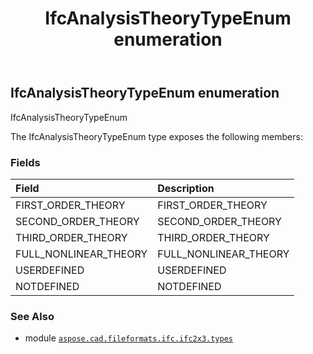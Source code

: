 ﻿---
title: IfcAnalysisTheoryTypeEnum enumeration
second_title: Aspose.CAD for Python via .NET API References
description: 
type: docs
weight: 1740
url: /aspose.cad.fileformats.ifc.ifc2x3.types/ifcanalysistheorytypeenum/
is_root: false
---

## IfcAnalysisTheoryTypeEnum enumeration

IfcAnalysisTheoryTypeEnum



The IfcAnalysisTheoryTypeEnum type exposes the following members:

### Fields
| Field | Description |
| :- | :- |
| FIRST_ORDER_THEORY | FIRST_ORDER_THEORY |
| SECOND_ORDER_THEORY | SECOND_ORDER_THEORY |
| THIRD_ORDER_THEORY | THIRD_ORDER_THEORY |
| FULL_NONLINEAR_THEORY | FULL_NONLINEAR_THEORY |
| USERDEFINED | USERDEFINED |
| NOTDEFINED | NOTDEFINED |



### See Also
* module [`aspose.cad.fileformats.ifc.ifc2x3.types`](..)
